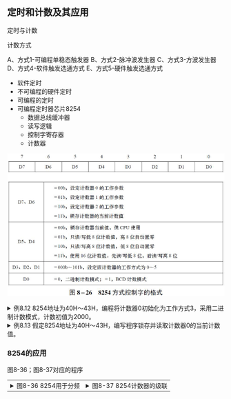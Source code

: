 ## 定时和计数及其应用

定时与计数

计数方式

A、方式1-可编程单稳态触发器
B、方式2-脉冲波发生器
C、方式3-方波发生器
D、方式4-软件触发选通方式
E、方式5-硬件触发选通方式

- 软件定时
- 不可编程的硬件定时
- 可编程的定时
- 可编程定时器芯片8254
  - 数据总线缓冲器
  - 读写逻辑
  - 控制字寄存器
  - 计数器

![8254控制字格式](8254控制字格式.png)


<details>
<summary>例8.12 8254地址为40H～43H，编程将计数器0初始化为工作方式3，采用二进制计数模式，计数初值为2000。</summary>

解答：控制口的地址为43H，计数器初值为2000，即07D0H，两个字节，需要采用十六位计数，由上图可知，控制字的格式为00110110B=36H，所以程序为：

```assembly
MOV AL, 36H
OUT 43H, AL     ; 控制字写入控制口
MOV AL, 0D0H    ; 计数器初值低字节
OUT 40H, AL     ; 写入计数器0低字节
MOV AL, 07H     ; 计数器初值高字节
OUT 40H, AL     ; 写入计数器0高字节
```

如果采用BCD计数，2000的BCD为2000H那么程序为：

```assembly
MOV AL, 00110111B
OUT 43H, AL     ; 控制字写入控制口
MOV AL, 00H    ; 计数器初值低字节
OUT 40H, AL     ; 写入计数器0低字节
MOV AL, 20H     ; 计数器初值高字节
OUT 40H, AL     ; 写入计数器0高字节
```

</details>


<details>
<summary>例8.13 假定8254地址为40H～43H，编写程序锁存并读取计数器0的当前计数值。</summary>

控制字地址为43H，读写逻辑地址为40H，计数器0地址为40H，计数器1地址为41H，计数器2地址为42H，控制字为00000110B=06H，所以程序为：

```assembly
MOV AL, 06H
OUT 43H, AL     ; 控制字写入控制口
IN AL, 40H      ; 读取计数器0低字节
MOV AH, AL      ; 保存低字节
IN AL, 40H      ; 读取计数器0高字节
XCHG AL, AH     ; 交换高低字节
```

</details>

### 8254的应用

图8-36；图8-37对应的程序

<table>
<tr>
<td colspan="1">
<details>
<summary>图8-36 8254用于分频</summary>

![8254用于分频](8254用于分频.png)

**分频**：提供一个频率为10kHz的时钟信号，要求每隔100ms采集一次 数 据 。 对 于 一 个 1 0 k H z 时 钟 信 号 ， 其 周 期 为1/10kHz=0.0001s=0.1ms。需要对它进行分频，生成一个周期为100ms的信号，频率为10Hz。计数值1000。

对8253的初始化程序如下：

```assembly
MOV DX, 203H        ; 控制字端口地址
MOV AL, 00110100B   ; D7,D6=00B，选择计数器0；D5,D4=11B，十六位计数；D3~D1=010B，方式2；D0=0B，二进制计数
OUT DX, AL          ; 控制字写入控制字端口
MOV DX, 200H        ; 计数器0端口地址
MOV AL, 0E8H        ; 计数器0初值低字节 1000=03E8H
OUT DX, AL          ; 计数器0初值低字节写入计数器0端口
MOV AL, 03H         ; 计数器0初值高字节
OUT DX, AL          ; 计数器0初值高字节写入计数器0端口
```
</details>    
<td colspan="1">
<details>
<summary>图8-37 8254计数器的级联</summary>

![8254计数器的级联](8254计数器的级联.png)

**级联**：输入脉冲频率为10kHz，要产生周期为100s的定时信号（频率为0.01Hz），那么分频系数N为10k/0.01 =1000000。而计数器的最大计数范围为65536，通过一个计数器不能完成所要求的分频。此时可以将2个计数器进行级联。计数初值应该满足条件：N = N1×N2

这里N1=4000,N2=250，采用方式3，初始化程序如下：

```assembly
MOV DX, 203H        ; 控制字端口地址
MOV AL, 00110111B   ; D7,D6=00B，选择计数器0；D5,D4=11B，十六位计数；D3~D1=011B，方式3；D0=1B，BCD计数
OUT DX, AL          ; 控制字写入控制字端口
MOV AL, 01110111B   ; D7,D6=01B，选择计数器1；
OUT DX, AL          ; 控制字写入控制字端口
MOV DX, 200H        ; 计数器0端口地址
MOV AL, 00H         ; 计数器0初值低字节 4000的BCD为4000H
OUT DX, AL          ; 计数器0初值低字节写入计数器0端口
MOV AL, 40H         ; 计数器0初值高字节
OUT DX, AL          ; 计数器0初值高字节写入计数器0端口
MOV DX, 201H        ; 计数器1端口地址
MOV AL, 50H         ; 计数器1初值低字节 250的BCD为0250H
OUT DX, AL          ; 计数器1初值低字节写入计数器1端口
MOV AL, 02H         ; 计数器1初值高字节
OUT DX, AL          ; 计数器1初值高字节写入计数器1端口
```

</details>    
</td>
</td>
</table>
